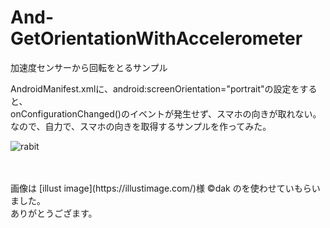 # And-GetOrientationWithAccelerometer
加速度センサーから回転をとるサンプル

AndroidManifest.xmlに、android:screenOrientation="portrait"の設定をすると、<br/>
onConfigurationChanged()のイベントが発生せず、スマホの向きが取れない。<br/>
なので、自力で、スマホの向きを取得するサンプルを作ってみた。<br/>

![rabit](https://user-images.githubusercontent.com/27885482/218999940-64ae96c2-5878-4244-9771-ae0edd1892f9.png)

<br/>
<br/>
画像は [illust image](https://illustimage.com/)様 ©dak のを使わせていもらいました。<br/>
ありがとうござます。
